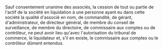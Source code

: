   
 Sauf consentement unanime des associés, la cession de tout ou partie de l'actif de la société en liquidation à une personne ayant eu dans cette société la qualité d'associé en nom, de commandité, de gérant, d'administrateur, de directeur général, de membre du conseil de surveillance, de membre du directoire, de commissaire aux comptes ou de contrôleur, ne peut avoir lieu qu'avec l'autorisation du tribunal de commerce, le liquidateur et, s'il en existe, le commissaire aux comptes ou le contrôleur dûment entendus.  

  
